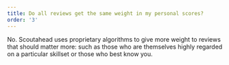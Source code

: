 ```yaml
---
title: Do all reviews get the same weight in my personal scores?
order: '3'
---
```



No. Scoutahead uses proprietary algorithms to give more weight to reviews that should matter more: such as those who are themselves highly regarded on a particular skillset or those who best know you.